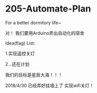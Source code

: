 # 205-Automate-Plan
For a better dormitory life~

对！
我们要用Arduino弄出自动化的宿舍

Idea(flag) List:

1.实现遥控关灯

2...还在计划

我们的目标是星辰大海！！！


2018/4/30 已经弄好挂墙上了 实现wifi关灯！
